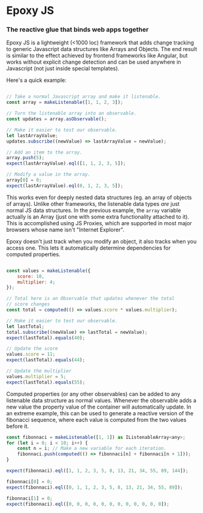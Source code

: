 # Epoxy JS
### The reactive glue that binds web apps together

Epoxy JS is a lightweight (<1000 loc) framework that adds change tracking to generic Javascript data structures
like Arrays and Objects. The end result is similar to the effect achieved by frontend frameworks like
Angular, but works without explicit change detection and can be used anywhere in Javascript (not just
inside special templates).

Here's a quick example:
```javascript

// Take a normal Javascript array and make it listenable.
const array = makeListenable([1, 1, 2, 3]);

// Turn the listenable array into an observable.
const updates = array.asObservable();

// Make it easier to test our observable.
let lastArrayValue;
updates.subscribe((newValue) => lastArrayValue = newValue);

// Add an item to the array.
array.push(5);
expect(lastArrayValue).eql([1, 1, 2, 3, 5]);

// Modify a value in the array.
array[0] = 0;
expect(lastArrayValue).eql(0, 1, 2, 3, 5]);

```

This works even for deeply nested data structures (eg. an array of objects of arrays). Unlike other
frameworks, the listenable data types _are_ just normal JS data structures. In the previous example,
the `array` variable actually is an Array (just one with some extra functionality attached to it).
This is accomplished using JS Proxies, which are supported in most major browsers whose name isn't
"Internet Explorer".

Epoxy doesn't just track when you modify an object, it also tracks when you access one. This lets
it automatically determine dependencies for computed properties.

```javascript

const values = makeListenable({
    score: 10,
    multiplier: 4;
});

// Total here is an Observable that updates whenever the total
// score changes
const total = computed(() => values.score * values.multiplier);

// Make it easier to test our observable.
let lastTotal;
total.subscribe((newValue) => lastTotal = newValue);
expect(lastTotal).equals(40);

// Update the score
values.score = 11;
expect(lastTotal).equals(44);

// Update the multiplier
values.multiplier = 5;
expect(lastTotal).equals(55);

```

Computed properties (or any other observables) can be added to any listenable data structure as
normal values. Whenever the observable adds a new value the property value of the container will
automatically update. In an extreme example, this can be used to generate a reactive version of
the fibonacci sequence, where each value is computed from the two values before it.

```javascript
const fibonnaci = makeListenable([1, 1]) as IListenableArray<any>;
for (let i = 0; i < 10; i++) {
    const n = i; // Make a new variable for each iteration.
    fibonnaci.push(computed(() => fibonnaci[n] + fibonnaci[n + 1]));
}

expect(fibonnaci).eql([1, 1, 2, 3, 5, 8, 13, 21, 34, 55, 89, 144]);

fibonnaci[0] = 0;
expect(fibonnaci).eql([0, 1, 1, 2, 3, 5, 8, 13, 21, 34, 55, 89]);

fibonnaci[1] = 0;
expect(fibonnaci).eql([0, 0, 0, 0, 0, 0, 0, 0, 0, 0, 0, 0]);
```